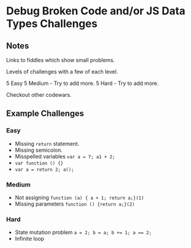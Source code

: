 # Debug Broken Code and/or JS Data Types Challenges

## Notes

Links to fiddles which show small problems.

Levels of challenges with a few of each level.

5 Easy
5 Medium - Try to add more.
5 Hard - Try to add more.

Checkout other codewars.

## Example Challenges

### Easy
* Missing `return` statement.
* Missing semicolon.
* Misspelled variables `var a = 7; a1 + 2;`
* `var function () {}`
* `var a = return 2; a();`

### Medium
* Not assigning `function (a) { a + 1; return a;}(1)`
* Missing parameters `function () {return a;}(2)`

### Hard
* State mutation problem `a = 2; b = a; b += 1; a == 2;`
* Infinite loop
